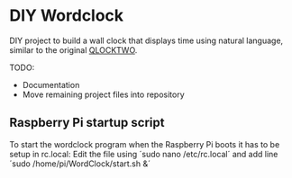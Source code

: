 # DIY Wordclock
DIY project to build a wall clock that displays time using natural language, similar to the original [QLOCKTWO](https://qlocktwo.com/).

TODO:
- Documentation
- Move remaining project files into repository

## Raspberry Pi startup script
To start the wordclock program when the Raspberry Pi boots it has to be setup in rc.local:
Edit the file using ´sudo nano /etc/rc.local´ and add line ´sudo /home/pi/WordClock/start.sh &´